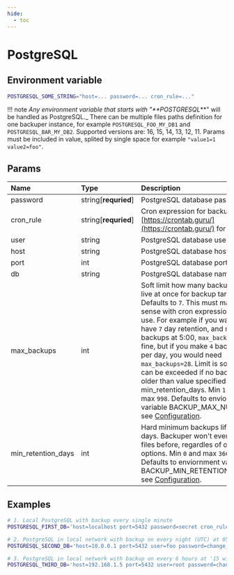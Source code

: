 ```yaml
---
hide:
  - toc
---
```


# PostgreSQL

## Environment variable

```bash
POSTGRESQL_SOME_STRING="host=... password=... cron_rule=..."
```

!!! note
_Any environment variable that starts with "**POSTGRESQL_**" will be handled as PostgreSQL._ There can be multiple files paths definition for one backuper instance, for example `POSTGRESQL_FOO_MY_DB1` and `POSTGRESQL_BAR_MY_DB2`. Supported versions are: 16, 15, 14, 13, 12, 11. Params must be included in value, splited by single space for example `"value1=1 value2=foo"`.

## Params

| Name               | Type                 | Description                                                                                                                                                                                                                                                                                                                                                                                                                                                                                                                                 | Default                   |
| :----------------- | :------------------- | :------------------------------------------------------------------------------------------------------------------------------------------------------------------------------------------------------------------------------------------------------------------------------------------------------------------------------------------------------------------------------------------------------------------------------------------------------------------------------------------------------------------------------------------ | :------------------------ |
| password           | string[**requried**] | PostgreSQL database password.                                                                                                                                                                                                                                                                                                                                                                                                                                                                                                               | -                         |
| cron_rule          | string[**requried**] | Cron expression for backups, see [https://crontab.guru/](https://crontab.guru/) for help.                                                                                                                                                                                                                                                                                                                                                                                                                                                   | -                         |
| user               | string               | PostgreSQL database username.                                                                                                                                                                                                                                                                                                                                                                                                                                                                                                               | postgres                  |
| host               | string               | PostgreSQL database hostname.                                                                                                                                                                                                                                                                                                                                                                                                                                                                                                               | localhost                 |
| port               | int                  | PostgreSQL database port.                                                                                                                                                                                                                                                                                                                                                                                                                                                                                                                   | 5432                      |
| db                 | string               | PostgreSQL database name.                                                                                                                                                                                                                                                                                                                                                                                                                                                                                                                   | postgres                  |
| max_backups        | int                  | Soft limit how many backups can live at once for backup target. Defaults to `7`. This must makes sense with cron expression you use. For example if you want to have `7` day retention, and make backups at 5:00, `max_backups=7` is fine, but if you make `4` backups per day, you would need `max_backups=28`. Limit is soft and can be exceeded if no backup is older than value specified in min_retention_days. Min `1` and max `998`. Defaults to enviornment variable BACKUP_MAX_NUMBER, see [Configuration](./../configuration.md). | BACKUP_MAX_NUMBER         |
| min_retention_days | int                  | Hard minimum backups lifetime in days. Backuper won't ever delete files before, regardles of other options. Min `0` and max `36600`. Defaults to enviornment variable BACKUP_MIN_RETENTION_DAYS, see [Configuration](./../configuration.md).                                                                                                                                                                                                                                                                                                | BACKUP_MIN_RETENTION_DAYS |

## Examples

```bash
# 1. Local PostgreSQL with backup every single minute
POSTGRESQL_FIRST_DB='host=localhost port=5432 password=secret cron_rule=* * * * *'

# 2. PostgreSQL in local network with backup on every night (UTC) at 05:00
POSTGRESQL_SECOND_DB='host=10.0.0.1 port=5432 user=foo password=change_me! db=bar cron_rule=0 5 * * *'

# 3. PostgreSQL in local network with backup on every 6 hours at '15 with max number of backups of 20
POSTGRESQL_THIRD_DB='host=192.168.1.5 port=5432 user=root password=change_me_please! db=project cron_rule=15 */3 * * * max_backups=20'
```

<br>
<br>
